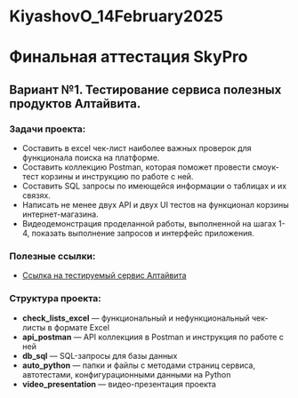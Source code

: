# KiyashovO_14February2025
# Финальная аттестация SkyPro

## Вариант №1. Тестирование сервиса полезных продуктов Алтайвита.

### Задачи проекта:

- Составить в excel чек-лист наиболее важных проверок для функционала поиска на платформе.
- Составить коллекцию Postman, которая поможет провести смоук-тест корзины и инструкцию по работе с ней.
- Составить SQL запросы по имеющейся информации о таблицах и их связях.
- Написать не менее двух API и двух UI тестов на функционал корзины интернет-магазина.
- Видеодемонстрация проделанной работы, выполненной на шагах 1-4, показать выполнение запросов и интерфейс приложения.

### Полезные ссылки:
- [Ссылка на тестируемый сервис Алтайвита](https://altaivita.ru/)

### Структура проекта:
- **check_lists_excel** — функциональный и нефункциональный чек-листы в формате Excel  
- **api_postman** — API коллекциия в Postman и инструкция по работе с ней   
- **db_sql** — SQL-запросы для базы данных  
- **auto_python** — папки и файлы с методами страниц сервиса, автотестами, конфигурационными данными на Python  
- **video_presentation** — видео-презентация проекта  


